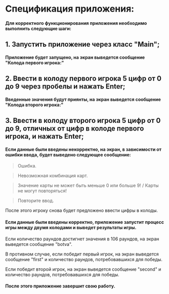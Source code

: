 # Спецификация приложения:

#### Для корректного функционирования приложения необходимо выполнить следующие шаги:

## 1. Запустить приложение через класс "Main";

#### Приложение будет запущено, на экран выведется сообщение "Колода первого игрока:"

## 2. Ввести в колоду первого игрока 5 цифр от 0 до 9 через пробелы и нажать Enter;

#### Введенные значения будут приянты, на экран выведется сообщение "Колода второго игрока:"

## 3. Ввести в колоду второго игрока 5 цифр от 0 до 9, отличных от цифр в колоде первого игрока, и нажать Enter;

#### Если данные были введены некорректно, на экран, в зависимости от ошибки ввода, будет выведено следующее сообщение:

> Ошибка.

> Невозможная комбинация карт.

> Значение карты не может быть меньше 0 или больше 9! / Карты не могут повторяться!

> Повторите ввод.

После этого игроку снова будет предложено ввести цифры в колоды.

#### Если данные были введены корректно, приложение запустит процесс игры между двумя колодами и выведет результаты игры.

Если количество раундов достигнет значения в 106 раундов, на экран выведется сообщение "botva".

В противном случае, если победит первый игрок, на экран выведется сообщение "first" и количество раундов, потребовавшихся для победы.

Если победит второй игрок, на экран выведется сообщение "second" и количество раундов, потребовавшихся для победы.

#### После этого приложение завершит свою работу.
